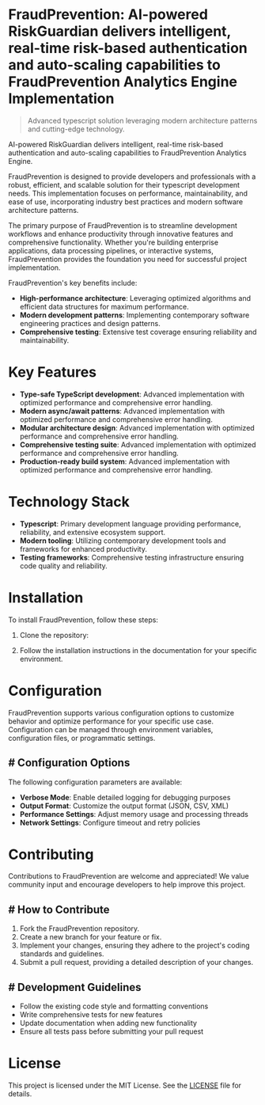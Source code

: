 <!-- fallback_FraudPrevention_20251002192738_14914 -->

# FraudPrevention: AI-powered RiskGuardian delivers intelligent, real-time risk-based authentication and auto-scaling capabilities to FraudPrevention Analytics Engine Implementation
> Advanced typescript solution leveraging modern architecture patterns and cutting-edge technology.

AI-powered RiskGuardian delivers intelligent, real-time risk-based authentication and auto-scaling capabilities to FraudPrevention Analytics Engine.

FraudPrevention is designed to provide developers and professionals with a robust, efficient, and scalable solution for their typescript development needs. This implementation focuses on performance, maintainability, and ease of use, incorporating industry best practices and modern software architecture patterns.

The primary purpose of FraudPrevention is to streamline development workflows and enhance productivity through innovative features and comprehensive functionality. Whether you're building enterprise applications, data processing pipelines, or interactive systems, FraudPrevention provides the foundation you need for successful project implementation.

FraudPrevention's key benefits include:

* **High-performance architecture**: Leveraging optimized algorithms and efficient data structures for maximum performance.
* **Modern development patterns**: Implementing contemporary software engineering practices and design patterns.
* **Comprehensive testing**: Extensive test coverage ensuring reliability and maintainability.

# Key Features

* **Type-safe TypeScript development**: Advanced implementation with optimized performance and comprehensive error handling.
* **Modern async/await patterns**: Advanced implementation with optimized performance and comprehensive error handling.
* **Modular architecture design**: Advanced implementation with optimized performance and comprehensive error handling.
* **Comprehensive testing suite**: Advanced implementation with optimized performance and comprehensive error handling.
* **Production-ready build system**: Advanced implementation with optimized performance and comprehensive error handling.

# Technology Stack

* **Typescript**: Primary development language providing performance, reliability, and extensive ecosystem support.
* **Modern tooling**: Utilizing contemporary development tools and frameworks for enhanced productivity.
* **Testing frameworks**: Comprehensive testing infrastructure ensuring code quality and reliability.

# Installation

To install FraudPrevention, follow these steps:

1. Clone the repository:


2. Follow the installation instructions in the documentation for your specific environment.

# Configuration

FraudPrevention supports various configuration options to customize behavior and optimize performance for your specific use case. Configuration can be managed through environment variables, configuration files, or programmatic settings.

## # Configuration Options

The following configuration parameters are available:

* **Verbose Mode**: Enable detailed logging for debugging purposes
* **Output Format**: Customize the output format (JSON, CSV, XML)
* **Performance Settings**: Adjust memory usage and processing threads
* **Network Settings**: Configure timeout and retry policies

# Contributing

Contributions to FraudPrevention are welcome and appreciated! We value community input and encourage developers to help improve this project.

## # How to Contribute

1. Fork the FraudPrevention repository.
2. Create a new branch for your feature or fix.
3. Implement your changes, ensuring they adhere to the project's coding standards and guidelines.
4. Submit a pull request, providing a detailed description of your changes.

## # Development Guidelines

* Follow the existing code style and formatting conventions
* Write comprehensive tests for new features
* Update documentation when adding new functionality
* Ensure all tests pass before submitting your pull request

# License

This project is licensed under the MIT License. See the [LICENSE](https://github.com/mpermar082/FraudPrevention/blob/main/LICENSE) file for details.
